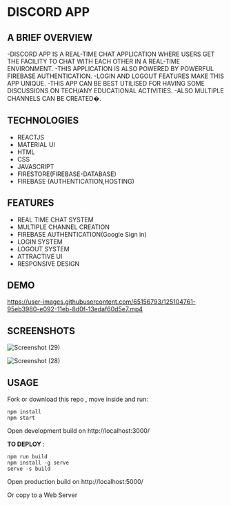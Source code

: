 # DISCORD APP 

## A BRIEF OVERVIEW
-DISCORD APP IS A REAL-TIME CHAT APPLICATION WHERE USERS GET THE FACILITY TO CHAT WITH EACH OTHER IN A REAL-TIME ENVIRONMENT.
-THIS APPLICATION IS ALSO POWERED BY POWERFUL FIREBASE AUTHENTICATION. 
-LOGIN AND LOGOUT FEATURES MAKE THIS APP UNIQUE.
-THIS APP CAN BE BEST UTILISED FOR HAVING SOME DISCUSSIONS ON TECH/ANY EDUCATIONAL ACTIVITIES.
-ALSO MULTIPLE CHANNELS CAN BE CREATED�.


## TECHNOLOGIES  
- REACTJS
- MATERIAL UI 
- HTML
- CSS
- JAVASCRIPT
- FIRESTORE(FIREBASE-DATABASE)
- FIREBASE (AUTHENTICATION,HOSTING)

## FEATURES
- REAL TIME CHAT SYSTEM
- MULTIPLE CHANNEL CREATION
- FIREBASE AUTHENTICATION(Google Sign in)
- LOGIN SYSTEM
- LOGOUT SYSTEM
- ATTRACTIVE UI
- RESPONSIVE DESIGN

## DEMO   
 


https://user-images.githubusercontent.com/65156793/125104761-95eb3980-e092-11eb-8d0f-13edaf60d5e7.mp4



## SCREENSHOTS



![Screenshot (29)](https://user-images.githubusercontent.com/65156793/125104133-e746f900-e091-11eb-990c-43a87fa7ae76.png)



![Screenshot (28)](https://user-images.githubusercontent.com/65156793/125104141-e910bc80-e091-11eb-9c9e-3be92d14bd0b.png)



## USAGE 
Fork or download this repo , move inside and run:

```
npm install
npm start
```
Open development build on http://localhost:3000/

**TO DEPLOY** :
```
npm run build
npm install -g serve
serve -s build
```
Open production build on http://localhost:5000/

Or copy to a Web Server

